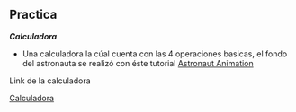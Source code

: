 ## Practica

***Calculadora***

- Una calculadora la cúal cuenta con las 4 operaciones basicas, el fondo del astronauta se realizó con éste tutorial [Astronaut Animation](https://www.youtube.com/watch?v=UVvdxs5gcuQ&t=2s)

Link de la calculadora

[Calculadora](https://htmlpreview.github.io/?https://github.com/Anthonyah131/Launch-X-Practicas/blob/main/Pokedex/Pokedex.html)